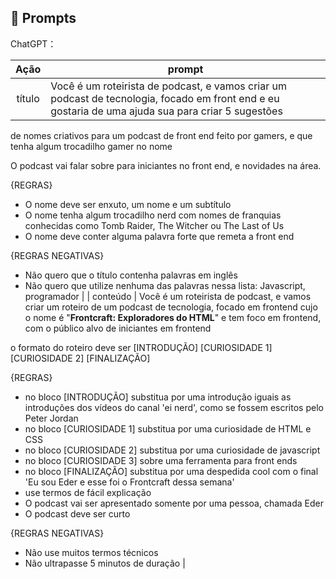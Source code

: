 ## 🧠 Prompts


ChatGPT：

|   Ação   | prompt                                                                                                                                                                                                                                                                         |
| :------: | ------------------------------------------------------------------------------------------------------------------------------------------------------------------------------------------------------------------------------------------------------------------------------ |
|  título  | Você é um roteirista de podcast, e vamos criar um podcast de tecnologia, focado em front end e eu gostaria de uma ajuda sua para criar 5 sugestões
de nomes criativos para um podcast de front end feito por gamers, e que tenha algum trocadilho gamer no nome

O podcast vai falar sobre para iniciantes no front end, e novidades na área.

{REGRAS}

- O nome deve ser enxuto, um nome e um subtítulo
- O nome tenha algum trocadilho nerd com nomes de franquias conhecidas como Tomb Raider, The Witcher ou The Last of Us
- O nome deve conter alguma palavra forte que remeta a front end

{REGRAS NEGATIVAS}

- Não quero que o título contenha palavras em inglês
- Não quero que utilize nenhuma das palavras nessa lista: Javascript, programador                                                        |
| conteúdo | Você é um roteirista de podcast, e vamos criar um  roteiro de um podcast de tecnologia, focado em frontend cujo o nome é "**Frontcraft: Exploradores do HTML**" e tem foco em frontend,  com o público alvo de iniciantes em frontend

o formato do roteiro deve ser
[INTRODUÇÃO]
[CURIOSIDADE 1]
[CURIOSIDADE 2]
[FINALIZAÇÃO]

{REGRAS}

- no bloco [INTRODUÇÃO] substitua por uma introdução iguais as introduções dos vídeos do canal 'ei nerd', como se fossem escritos pelo Peter Jordan
- no bloco [CURIOSIDADE 1] substitua por uma curiosidade de HTML e CSS
- no bloco [CURIOSIDADE 2] substitua por uma curiosidade de javascript
- no bloco [CURIOSIDADE 3] sobre uma ferramenta para front ends
- no bloco [FINALIZAÇÃO] substitua por uma despedida cool com o final 'Eu sou Eder e esse foi o Frontcraft dessa semana'
- use termos de fácil explicação
- O podcast vai ser apresentado somente por uma pessoa, chamada Eder
- O podcast deve ser curto

{REGRAS NEGATIVAS}

- Não use muitos termos técnicos
- Não ultrapasse 5 minutos de duração |

